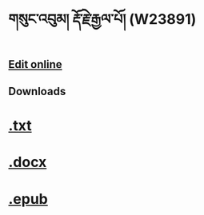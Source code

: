 # གསུང་འབུམ། རྡོ་རྗེ་རྒྱལ་པོ། (W23891)


## [Edit online](http://prose.io/#OpenPecha/P000007)

## Downloads
# [.txt](http://prose.io/#OpenPecha/P000007)
# [.docx](http://prose.io/#OpenPecha/P000007)
# [.epub](http://prose.io/#OpenPecha/P000007)
